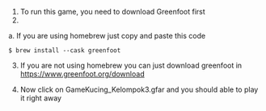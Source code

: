 1. To run this game, you need to download Greenfoot first
2.
a. If you are using homebrew just copy and paste this code
```terminal
$ brew install --cask greenfoot
```

3. If you are not using homebrew you can just download greenfoot in https://www.greenfoot.org/download

4. Now click on GameKucing_Kelompok3.gfar and you should able to play it right away
